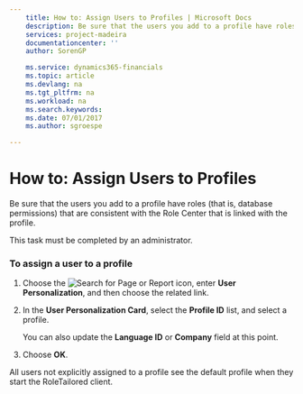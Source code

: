 ```yaml
---
    title: How to: Assign Users to Profiles | Microsoft Docs
    description: Be sure that the users you add to a profile have roles (that is, database permissions) that are consistent with the Role Center that is linked with the profile.
    services: project-madeira
    documentationcenter: ''
    author: SorenGP

    ms.service: dynamics365-financials
    ms.topic: article
    ms.devlang: na
    ms.tgt_pltfrm: na
    ms.workload: na
    ms.search.keywords:
    ms.date: 07/01/2017
    ms.author: sgroespe

---
```

# How to: Assign Users to Profiles
Be sure that the users you add to a profile have roles (that is, database permissions) that are consistent with the Role Center that is linked with the profile.  
  
 This task must be completed by an administrator.  
  
### To assign a user to a profile  
  
1.  Choose the ![Search for Page or Report](media/ui-search/search_small.png "Search for Page or Report icon") icon, enter **User Personalization**, and then choose the related link.  
  
2.  In the **User Personalization Card**, select the **Profile ID** list, and select a profile.  
  
     You can also update the **Language ID** or **Company** field at this point.  
  
3.  Choose **OK**.  
  
 All users not explicitly assigned to a profile see the default profile when they start the RoleTailored client.